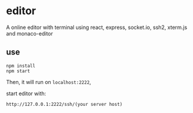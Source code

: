 # editor
A online editor with terminal using react, express, socket.io, ssh2, xterm.js and monaco-editor

## use

```
npm install
npm start
```
Then, it will run on `localhost:2222`,

start editor with:

```
http://127.0.0.1:2222/ssh/(your server host)
```
